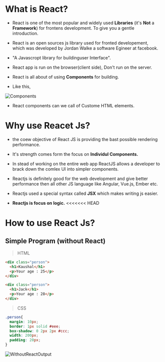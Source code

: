 # What is React?

- React is one of the most popular and widely used **Libraries** (it's **Not** a **Framework**) for frontens development. To give you a gentle  introduction. 

- React is an open sources js library used for fronted developement, which was developed by Jordan Walke a software Egineer at facebook.

- "A Javascropt library for buildinguser Interface".

- React app is run on the browser(client side), Don't run on the server.

- React is all about of using **Components** for building.

- Like this,

![Components](https://user-images.githubusercontent.com/64890185/121854756-32c6eb00-cd10-11eb-8348-743422febaf7.png)

- React components can we call of Custome HTML elements.





# Why use Reacet Js?

- the coew objective of React JS is providing the bast possible rendering performance.

- It's strength comes form the focus on **Individul Components.**

- In stead of working on the entire web app ReactJS allows a developer to brack down the comlex UI into simpler components.

- Reactjs is definitely good for the web development and give better performance then all other JS language like Angular, Vue.js, Ember etc.

- Reactjs used a special syntax called **JSX** which makes writing js easier.

- **Reactjs is focus on logic.**
<<<<<<< HEAD


# How to use React Js?

## Simple Program (without React)

>HTML
```html
<div class="person">
  <h1>Kaushal</h1>
  <p>Your age : 25</p>
</div>

<div class="person">
  <h1>Jack</h1>
  <p>Your age : 28</p>
</div>
```
>CSS
```css
.person{
  margin: 10px;
  border: 1px solid #eee;
  box-shadow: 0 2px 2px #ccc;
  width: 200px;
  padding: 20px;
}
```
![WithoutReactOutput](https://user-images.githubusercontent.com/64890185/121868746-f9e24280-cd1e-11eb-9b28-9261e81447a4.png)
